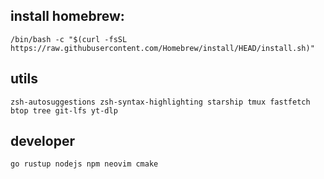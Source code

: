## install homebrew:
```
/bin/bash -c "$(curl -fsSL https://raw.githubusercontent.com/Homebrew/install/HEAD/install.sh)"
```

## utils
```
zsh-autosuggestions zsh-syntax-highlighting starship tmux fastfetch btop tree git-lfs yt-dlp
```

## developer
```
go rustup nodejs npm neovim cmake
```
